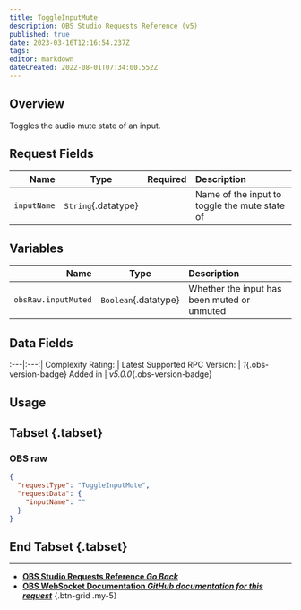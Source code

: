 ```yaml
---
title: ToggleInputMute
description: OBS Studio Requests Reference (v5)
published: true
date: 2023-03-16T12:16:54.237Z
tags: 
editor: markdown
dateCreated: 2022-08-01T07:34:00.552Z
---
```


## Overview
Toggles the audio mute state of an input.

## Request Fields
Name | Type | Required| Description |
----:|:----:|:-------:|:------------|
`inputName` | `String`{.datatype} | <i class="mdi mdi-check-bold"></i> | Name of the input to toggle the mute state of

## Variables
Name | Type | Description | 
----:|:---------:|:------------|
`obsRaw.inputMuted` | `Boolean`{.datatype} | Whether the input has been muted or unmuted

## Data Fields
:---|:---:|
Complexity Rating: | <span class="stars stars--2"></span>
Latest Supported RPC Version: | *1*{.obs-version-badge}
Added in | *v5.0.0*{.obs-version-badge}

## Usage
## Tabset {.tabset}
### OBS raw
```json
{
  "requestType": "ToggleInputMute",
  "requestData": {
    "inputName": ""
  }
}
```
## End Tabset {.tabset}

---

- [<i class="mdi mdi-chevron-left"></i>**OBS Studio Requests Reference *Go Back***](/Broadcasters/OBS/Requests)
- [<i class="mdi mdi-github"></i> **OBS WebSocket Documentation *GitHub documentation for this request***](https://github.com/obsproject/obs-websocket/blob/master/docs/generated/protocol.md#toggleinputmute)
{.btn-grid .my-5}